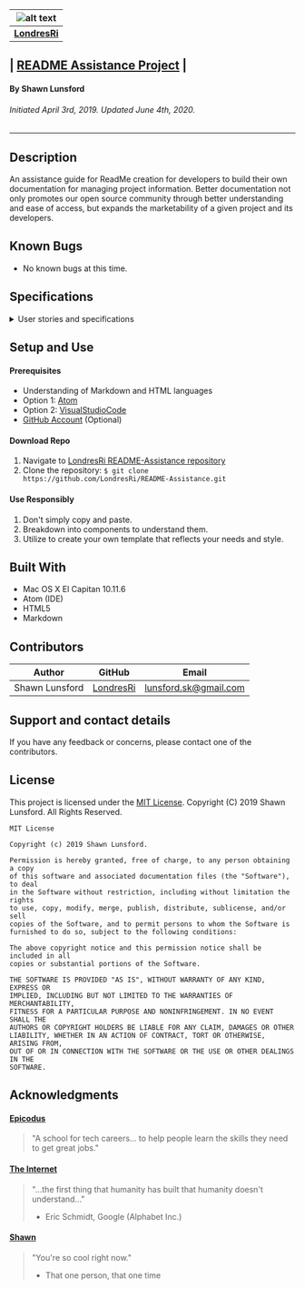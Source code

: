 | ![alt text](https://avatars1.githubusercontent.com/u/46427680?s=100&v=4 "GitHub avatar for author LondresRi") |
|:-----:|
| [**LondresRi**](https://github.com/LondresRi) |

## | <u>**README Assistance Project**</u> |

#### By Shawn Lunsford
###### Initiated April 3rd, 2019. Updated June 4th, 2020.

----------

## Description
An assistance guide for ReadMe creation for developers to build their own documentation for managing project information. Better documentation not only promotes our open source community through better understanding and ease of access, but expands the marketability of a given project and its developers.

## Known Bugs

* No known bugs at this time.

## Specifications

<details>
<summary>User stories and specifications</summary>
<table>
  <tr>
    <th> Scenario 01 </th><th></th>
  </tr>
  <tr>
    <td> Behavior </td>
    <td>As a future employer, I want to be able to review quality projects, first by reading the README.</td>
  </tr>
  <tr>
    <td> Input </td>
    <td>Well-structured README</td>
  </tr>
  <tr>
    <td> Output </td>
    <td>Employment Opportunity</td>
  </tr>
  <tr>
    <td> Notes </td>
    <td>READMEs don't guarantee job offers, but they certainly don't hurt.</td>
  </tr>
  <tr>
    <td> Completion </td>
    <td>True</td>
  </tr>
</table>

<table>
  <tr>
    <th> Scenario 02 </th><th></th>
  </tr>
  <tr>
    <td> Behavior </td>
    <td>As a developer, I want to be able understand a project before I decide if I want to clone it.</td>
  </tr>
  <tr>
    <td> Input </td>
    <td>Clear README instructions</td>
  </tr>
  <tr>
    <td> Output </td>
    <td>Supporting the technical community</td>
  </tr>
  <tr>
    <td> Notes </td>
    <td>READMEs are important for yourself as a developer, but also for other developers in our highly connected community.</td>
  </tr>
  <tr>
    <td> Completion </td>
    <td>True</td>
  </tr>
</table>
</details>

## Setup and Use

#### Prerequisites
* Understanding of Markdown and HTML languages
* Option 1: [Atom](https://nodejs.org/en/)
* Option 2: [VisualStudioCode](https://www.npmjs.com/)
* [GitHub Account](https://github.com) (Optional)

#### Download Repo
1. Navigate to [LondresRi README-Assistance repository](https://github.com/LondresRi/README-Assistance)
2. Clone the repository: 
`$ git clone https://github.com/LondresRi/README-Assistance.git`

#### Use Responsibly
1. Don't simply copy and paste.
2. Breakdown into components to understand them.
3. Utilize to create your own template that reflects your needs and style.

## Built With

* Mac OS X El Capitan 10.11.6
* Atom (IDE)
* HTML5
* Markdown

## Contributors

| Author | GitHub | Email |
|--------|:------:|:-----:|
| Shawn Lunsford | [LondresRi](https://github.com/LondresRi) |  [lunsford.sk@gmail.com](mailto:lunsford.sk@gmail.com) |

## Support and contact details

If you have any feedback or concerns, please contact one of the contributors.

## License

This project is licensed under the [MIT License](https://opensource.org/licenses/MIT). Copyright (C) 2019 Shawn Lunsford. All Rights Reserved.
```
MIT License

Copyright (c) 2019 Shawn Lunsford.

Permission is hereby granted, free of charge, to any person obtaining a copy
of this software and associated documentation files (the "Software"), to deal
in the Software without restriction, including without limitation the rights
to use, copy, modify, merge, publish, distribute, sublicense, and/or sell
copies of the Software, and to permit persons to whom the Software is
furnished to do so, subject to the following conditions:

The above copyright notice and this permission notice shall be included in all
copies or substantial portions of the Software.

THE SOFTWARE IS PROVIDED "AS IS", WITHOUT WARRANTY OF ANY KIND, EXPRESS OR
IMPLIED, INCLUDING BUT NOT LIMITED TO THE WARRANTIES OF MERCHANTABILITY,
FITNESS FOR A PARTICULAR PURPOSE AND NONINFRINGEMENT. IN NO EVENT SHALL THE
AUTHORS OR COPYRIGHT HOLDERS BE LIABLE FOR ANY CLAIM, DAMAGES OR OTHER
LIABILITY, WHETHER IN AN ACTION OF CONTRACT, TORT OR OTHERWISE, ARISING FROM,
OUT OF OR IN CONNECTION WITH THE SOFTWARE OR THE USE OR OTHER DEALINGS IN THE
SOFTWARE.
```

## Acknowledgments

#### [Epicodus](https://www.epicodus.com/)
>"A school for tech careers... to help people learn the skills they need to get great jobs."

#### [The Internet](https://webfoundation.org/)
> "...the first thing that humanity has built that humanity doesn't understand..."
> - Eric Schmidt, Google (Alphabet Inc.)

#### [Shawn](https://github.com/LondresRi)
> "You're so cool right now."
> - That one person, that one time

